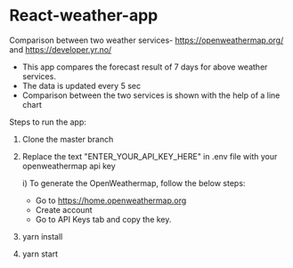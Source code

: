 # React-weather-app
Comparison between two weather services- https://openweathermap.org/ and https://developer.yr.no/
- This app compares the forecast result of 7 days for above weather services.
- The data is updated every 5 sec
- Comparison between the two services is shown with the help of a line chart


Steps to run the app:
1. Clone the master branch
2. Replace the text "ENTER_YOUR_API_KEY_HERE" in .env file with your openweathermap api key
    
    i) To generate the OpenWeathermap, follow the below steps:
      - Go to https://home.openweathermap.org
      - Create account
      - Go to API Keys tab and copy the key.
4. yarn install
5. yarn start
